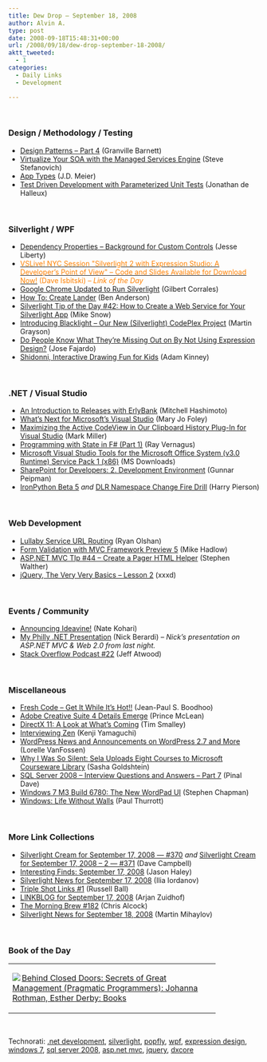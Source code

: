```yaml
---
title: Dew Drop – September 18, 2008
author: Alvin A.
type: post
date: 2008-09-18T15:48:31+00:00
url: /2008/09/18/dew-drop-september-18-2008/
aktt_tweeted:
  - 1
categories:
  - Daily Links
  - Development

---
```

</p> 

&#160;

### Design / Methodology / Testing

  * <a target="_blank" href="http://dotnetslackers.com/articles/designpatterns/Design-Patterns-Part-4.aspx">Design Patterns &#8211; Part 4</a> (Granville Barnett)
  * <a target="_blank" href="http://www.devx.com/architect/Article/39120/0/page/1">Virtualize Your SOA with the Managed Services Engine</a> (Steve Stefanovich)
  * <a target="_blank" href="http://blogs.msdn.com/jmeier/archive/2008/09/18/app-types.aspx">App Types</a> (J.D. Meier)
  * <a target="_blank" href="http://blog.dotnetwiki.org/TestDrivenDevelopmentWithParameterizedUnitTests.aspx">Test Driven Development with Parameterized Unit Tests</a> (Jonathan de Halleux)

&#160;

### Silverlight / WPF

  * <a target="_blank" href="http://silverlight.net/blogs/jesseliberty/archive/2008/09/17/dependency-properties-background-for-custom-controls.aspx">Dependency Properties &#8211; Background for Custom Controls</a> (Jesse Liberty)
  * <a target="_blank" href="http://blogs.msdn.com/davedev/archive/2008/09/16/vslive-nyc-session-silverlight-2-with-expression-studio-a-developer-s-point-of-view-code-and-slides-available-for-download-now.aspx"><font color="#ff8000">VSLive! NYC Session "Silverlight 2 with Expression Studio: A Developer&#8217;s Point of View" &#8211; Code and Slides Available for Download Now!</font></a> <font color="#ff8000">(Dave Isbitski)<em> – Link of the Day</em></font>
  * <a target="_blank" href="http://bits.samiq.net/2008/09/google-chrome-updated-to-run.html">Google Chrome Updated to Run Silverlight</a> (Gilbert Corrales)
  * <a target="_blank" href="http://blogs.msdn.com/ben_anderson/archive/2008/09/17/how-to-create-lander.aspx">How To: Create Lander</a> (Ben Anderson)
  * <a target="_blank" href="http://silverlight.net/blogs/msnow/archive/2008/09/17/silverlight-tip-of-the-day-42-how-to-create-a-web-service-for-your-silverlight-app.aspx">Silverlight Tip of the Day #42: How to Create a Web Service for Your Silverlight App</a> (Mike Snow)
  * <a target="_blank" href="http://blogs.msdn.com/mgrayson/archive/2008/09/17/introducing-blacklight-our-new-silverlight-codeplex-project.aspx">Introducing Blacklight &#8211; Our New (Silverlight) CodePlex Project</a> (Martin Grayson)
  * <a target="_blank" href="http://www.cynergysystems.com/blogs/page/josefajardo?entry=do_people_know_what_there">Do People Know What They&#8217;re Missing Out on By Not Using Expression Design?</a> (Jose Fajardo)
  * <a target="_blank" href="http://adamkinney.com/blog/363/default.aspx">Shidonni, Interactive Drawing Fun for Kids</a> (Adam Kinney)

&#160;

### .NET / Visual Studio

  * <a target="_blank" href="http://spawnlink.com/articles/an-introduction-to-releases-with-erlybank/">An Introduction to Releases with ErlyBank</a> (Mitchell Hashimoto)
  * <a target="_blank" href="http://blogs.zdnet.com/microsoft/?p=1595">What&#8217;s Next for Microsoft&#8217;s Visual Studio</a> (Mary Jo Foley)
  * <a target="_blank" href="http://community.devexpress.com/blogs/markmiller/archive/2008/09/10/clipboard-history-plug-in-for-visual-studio-with-dxcore-part-10.aspx">Maximizing the Active CodeView in Our Clipboard History Plug-In for Visual Studio</a> (Mark Miller)
  * <a target="_blank" href="http://vernagus.blogspot.com/2008/09/programming-with-state-in-f-part-1.html">Programming with State in F# (Part 1)</a> (Ray Vernagus)
  * <a target="_blank" href="http://www.microsoft.com/downloads/details.aspx?familyid=d8eb4921-891a-4b5e-973f-0b96e6ccf376&displaylang=en&tm">Microsoft Visual Studio Tools for the Microsoft Office System (v3.0 Runtime) Service Pack 1 (x86)</a> (MS Downloads)
  * <a target="_blank" href="http://weblogs.asp.net/gunnarpeipman/archive/2008/09/17/sharepoint-for-developers-2-development-environment.aspx">SharePoint for Developers: 2. Development Environment</a> (Gunnar Peipman)
  * <a target="_blank" href="http://devhawk.net/2008/09/17/IronPython+Beta+5.aspx">IronPython Beta 5</a>&#160;_and_&#160;<a target="_blank" href="http://devhawk.net/2008/09/17/DLR+Namespace+Change+Fire+Drill.aspx">DLR Namespace Change Fire Drill</a> (Harry Pierson)</p> 

&#160;

### Web Development

  * <a target="_blank" href="http://ryanolshan.com/technology/lullaby-service-url-routing/">Lullaby Service URL Routing</a> (Ryan Olshan)
  * <a target="_blank" href="http://mikehadlow.blogspot.com/2008/09/form-validation-with-mvc-framework.html">Form Validation with MVC Framework Preview 5</a> (Mike Hadlow)
  * <a target="_blank" href="http://weblogs.asp.net/stephenwalther/archive/2008/09/18/asp-net-mvc-tip-44-create-a-pager-html-helper.aspx">ASP.NET MVC TIp #44 &#8211; Create a Pager HTML Helper</a> (Stephen Walther)
  * <a target="_blank" href="http://dotnetslackers.com/Community/blogs/xun/archive/2008/09/17/jquery-the-very-very-basics-lesson-2.aspx">jQuery, The Very Very Basics &#8211; Lesson 2</a> (xxxd)

&#160;

### Events / Community

  * <a target="_blank" href="http://kohari.org/2008/09/17/announcing-ideavine/">Announcing Ideavine!</a> (Nate Kohari)
  * <a target="_blank" href="http://www.coderjournal.com/2008/09/my-phillynet-presentation/">My Philly .NET Presentation</a> (Nick Berardi) _– Nick’s presentation on ASP.NET MVC & Web 2.0 from last night._
  * <a target="_blank" href="http://blog.stackoverflow.com/2008/09/podcast-22/">Stack Overflow Podcast #22</a> (Jeff Atwood)

&#160;

### Miscellaneous

  * <a target="_blank" href="http://blog.jpboodhoo.com/FreshCodeGetItWhileItsHot.aspx">Fresh Code &#8211; Get It While It&#8217;s Hot!!</a> (Jean-Paul S. Boodhoo)
  * <a target="_blank" href="http://www.appleinsider.com/articles/08/09/17/adobe_creative_suite_4_details_emerge.html">Adobe Creative Suite 4 Details Emerge</a> (Prince McLean)
  * <a target="_blank" href="http://www.bit-tech.net/bits/2008/09/17/directx-11-a-look-at-what-s-coming/1">DirectX 11: A Look at What&#8217;s Coming</a> (Tim Smalley)
  * <a target="_blank" href="http://blogs.msdn.com/jobsblog/archive/2008/09/17/interviewing-zen.aspx">Interviewing Zen</a> (Kenji Yamaguchi)
  * <a target="_blank" href="http://lorelle.wordpress.com/2008/09/17/wordpress-news-and-announcements-on-wordpress-27-and-more/">WordPress News and Announcements on WordPress 2.7 and More</a> (Lorelle VanFossen)
  * <a target="_blank" href="http://blogs.microsoft.co.il/blogs/sasha/archive/2008/09/17/why-i-was-so-silent-sela-uploads-eight-courses-to-microsoft-courseware-library.aspx">Why I Was So Silent: Sela Uploads Eight Courses to Microsoft Courseware Library</a> (Sasha Goldshtein)
  * <a target="_blank" href="http://blog.sqlauthority.com/2008/09/18/sql-server-2008-interview-questions-and-answers-part-7/">SQL Server 2008 &#8211; Interview Questions and Answers &#8211; Part 7</a> (Pinal Dave)
  * <a target="_blank" href="http://uxevangelist.blogspot.com/2008/09/windows-7-m3-build-6780-new-wordpad-ui.html">Windows 7 M3 Build 6780: The New WordPad UI</a> (Stephen Chapman)
  * <a target="_blank" href="http://community.winsupersite.com/blogs/paul/archive/2008/09/18/windows-life-without-walls.aspx">Windows: Life Without Walls</a> (Paul Thurrott)

&#160;

### More Link Collections

  * <a target="_blank" href="http://geekswithblogs.net/WynApseTechnicalMusings/archive/2008/09/17/125232.aspx">Silverlight Cream for September 17, 2008 &#8212; #370</a>&#160;_and_&#160;<a target="_blank" href="http://geekswithblogs.net/WynApseTechnicalMusings/archive/2008/09/17/125245.aspx">Silverlight Cream for September 17, 2008 &#8211; 2 &#8212; #371</a> (Dave Campbell)
  * <a target="_blank" href="http://jasonhaley.com/blog/archive/2008/09/17/142282.aspx">Interesting Finds: September 17, 2008</a> (Jason Haley)
  * <a target="_blank" href="http://www.silverlightshow.net/news/Silverlight-news-for-September-17-2008.aspx">Silverlight News for September 17, 2008</a> (Ilia Iordanov)
  * <a target="_blank" href="http://www.caffeinatedcoder.com/triple-shot-links-1/">Triple Shot Links #1</a> (Russell Ball)
  * <a target="_blank" href="http://www.arjansworld.com/2008/09/17/linkblog-for-september-17-2008/">LINKBLOG for September 17, 2008</a> (Arjan Zuidhof)
  * <a target="_blank" href="http://blog.cwa.me.uk/2008/09/18/the-morning-brew-182/">The Morning Brew #182</a> (Chris Alcock)
  * <a target="_blank" href="http://www.silverlightshow.net/news/Silverlight-news-for-September-18-2008.aspx">Silverlight News for September 18, 2008</a> (Martin Mihaylov)

&#160;

### Book of the Day

<div style="padding-bottom: 0px; margin: 0px; padding-left: 0px; padding-right: 0px; display: inline; float: none; padding-top: 0px" id="scid:7dc1bd33-94bd-46fd-a20b-0131235bcd47:f9531586-ae2a-4178-8541-a711ea5ee74b" class="wlWriterSmartContent">
  <table cellspacing="0" cellpadding="2" width="400" border="0" unselectable="on">
    <tr>
      <td valign="top" width="400">
        <p>
          <a title="Behind Closed Doors: Secrets of Great Management (Pragmatic Programmers): Johanna Rothman, Esther Derby: Books" href="http://www.amazon.com/exec/obidos/ASIN/0976694026/alvinashcraft-20"><img data-recalc-dims="1" decoding="async" src="https://i0.wp.com/images.amazon.com/images/P/0976694026.01.MZZZZZZZ.jpg?w=660" border="0" align="left" style="float:left" />Behind Closed Doors: Secrets of Great Management (Pragmatic Programmers): Johanna Rothman, Esther Derby: Books</a>
        </p>
      </td>
    </tr>
  </table>
</div></p> </p> </p> </p> </p> </p> </p> </p> </p> </p> </p> </p> </p> </p> </p> </p> </p> </p> </p> </p> </p> </p> </p> 

<div style="padding-bottom: 0px; margin: 0px; padding-left: 0px; padding-right: 0px; display: inline; float: none; padding-top: 0px" id="scid:C16BAC14-9A3D-4c50-9394-FBFEF7A93539:db03603c-1f6c-46a4-b55e-8ca4a818f501" class="wlWriterSmartContent">
  <!--dotnetkickit-->
</div>

&#160;

<div style="padding-bottom: 0px; margin: 0px; padding-left: 0px; padding-right: 0px; display: inline; float: none; padding-top: 0px" id="scid:d7bf807d-7bb0-458a-811f-90c51817d5c2:439cf150-0bc3-4e63-9350-236bca0be037" class="wlWriterSmartContent">
  <p>
    <span class="TagSite">Technorati:</span> <a href="http://technorati.com/tag/.net+development" rel="tag" class="tag">.net development</a>, <a href="http://technorati.com/tag/silverlight" rel="tag" class="tag">silverlight</a>, <a href="http://technorati.com/tag/popfly" rel="tag" class="tag">popfly</a>, <a href="http://technorati.com/tag/wpf" rel="tag" class="tag">wpf</a>, <a href="http://technorati.com/tag/expression+design" rel="tag" class="tag">expression design</a>, <a href="http://technorati.com/tag/windows+7" rel="tag" class="tag">windows 7</a>, <a href="http://technorati.com/tag/sql+server+2008" rel="tag" class="tag">sql server 2008</a>, <a href="http://technorati.com/tag/asp.net+mvc" rel="tag" class="tag">asp.net mvc</a>, <a href="http://technorati.com/tag/jquery" rel="tag" class="tag">jquery</a>, <a href="http://technorati.com/tag/dxcore" rel="tag" class="tag">dxcore</a><br /><!-- StartInsertedTags: .net development, silverlight, popfly, wpf, expression design, windows 7, sql server 2008, asp.net mvc, jquery, dxcore :EndInsertedTags -->
  </p>
</div>